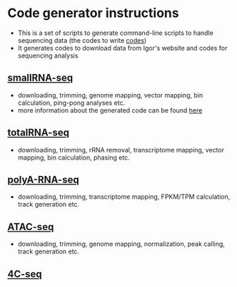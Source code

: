 # Code generator instructions
* This is a set of scripts to generate command-line scripts to handle sequencing data (the codes to write [codes](https://github.com/brianpenghe/Luo_2021_piRNA))
* It generates codes to download data from Igor's website and codes for sequencing analysis

## [smallRNA-seq](https://github.com/brianpenghe/CodeGenerator/blob/master/smallRNA-seq.md)
* downloading, trimming, genome mapping, vector mapping, bin calculation, ping-pong analyses etc.
* more information about the generated code can be found [here](https://github.com/brianpenghe/Luo_2021_piRNA)
## [totalRNA-seq](https://github.com/brianpenghe/CodeGenerator/blob/master/totalRNA-seq.md)
* downloading, trimming, rRNA removal, transcriptome mapping, vector mapping, bin calculation, phasing etc.
## [polyA-RNA-seq]()
* downloading, trimming, transcriptome mapping, FPKM/TPM calculation, track generation etc.
## [ATAC-seq]()
* downloading, trimming, genome mapping, normalization, peak calling, track generation etc. 
## [4C-seq]()

